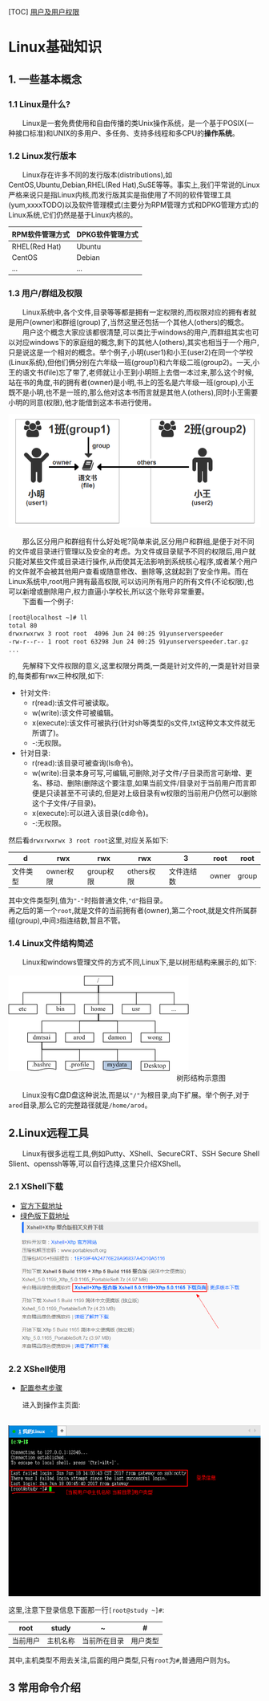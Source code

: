 [TOC]
[用户及用户权限](#13-用户群组及权限)
# Linux基础知识
## 1. 一些基本概念
### 1.1 Linux是什么?
&emsp;&emsp;Linux是一套免费使用和自由传播的类Unix操作系统，是一个基于POSIX(一种接口标准)和UNIX的多用户、多任务、支持多线程和多CPU的**操作系统**。  

### 1.2 Linux发行版本
&emsp;&emsp;Linux存在许多不同的发行版本(distributions),如CentOS,Ubuntu,Debian,RHEL(Red Hat),SuSE等等。事实上,我们平常说的Linux严格来说只是指Linux内核,而发行版其实是指使用了不同的软件管理工具(yum,xxxxTODO)以及软件管理模式(主要分为RPM管理方式和DPKG管理方式)的Linux系统,它们仍然是基于Linux内核的。

RPM软件管理方式 | DPKG软件管理方式
---|---
RHEL(Red Hat) | Ubuntu
CentOS | Debian
... | ...

### 1.3 用户/群组及权限
&emsp;&emsp;Linux系统中,各个文件,目录等等都是拥有一定权限的,而权限对应的拥有者就是用户(owner)和群组(group)了,当然这里还包括一个其他人(others)的概念。  
&emsp;&emsp;用户这个概念大家应该都很清楚,可以类比于windows的用户,而群组其实也可以对应windows下的家庭组的概念,剩下的其他人(others),其实也相当于一个用户,只是说这是一个相对的概念。举个例子,小明(user1)和小王(user2)在同一个学校(Linux系统),但他们俩分别在六年级一班(group1)和六年级二班(group2)。一天,小王的语文书(file)忘了带了,老师就让小王到小明班上去借一本过来,那么这个时候,站在书的角度,书的拥有者(owner)是小明,书上的签名是六年级一班(group),小王既不是小明,也不是一班的,那么他对这本书而言就是其他人(others),同时小王需要小明的同意(权限),他才能借到这本书进行使用。  

![](https://github.com/JustNeedOneMoreStep/LinuxDocs/blob/master/images/user_group.png?raw=true)  

&emsp;&emsp;那么区分用户和群组有什么好处呢?简单来说,区分用户和群组,是便于对不同的文件或目录进行管理以及安全的考虑。为文件或目录赋予不同的权限后,用户就只能对某些文件或目录进行操作,从而使其无法影响到系统核心程序,或者某个用户的文件就不会被其他用户查看或随意修改、删除等,这就起到了安全作用。而在Linux系统中,root用户拥有最高权限,可以访问所有用户的所有文件(不论权限),也可以新增或删除用户,权力直逼小学校长,所以这个账号非常重要。  
&emsp;&emsp;下面看一个例子:
```
[root@localhost ~]# ll
total 80
drwxrwxrwx 3 root root  4096 Jun 24 00:25 91yunserverspeeder
-rw-r--r-- 1 root root 63298 Jun 24 00:25 91yunserverspeeder.tar.gz
...
```

&emsp;&emsp;先解释下文件权限的意义,这里权限分两类,一类是针对文件的,一类是针对目录的,每类都有rwx三种权限,如下:  

- 针对文件:
	- r(read):该文件可被读取。
	- w(write):该文件可被编辑。
	- x(execute):该文件可被执行(针对sh等类型的s文件,txt这种文本文件就无所谓了)。
	- -:无权限。
- 针对目录:
	- r(read):该目录可被查询(ls命令)。
	- w(write):目录本身可写,可编辑,可删除,对子文件/子目录而言可新增、更名、移动、删除(删除这个要注意,如果当前文件/目录对于当前用户而言即便是只读甚至不可读的,但是对上级目录有w权限的当前用户仍然可以删除这个子文件/子目录)。
	- x(execute):可以进入该目录(cd命令)。
	- -:无权限。  

然后看`drwxrwxrwx 3 root root`这里,对应关系如下:  

d | rwx | rwx | rwx | 3 | root | root
---|---|---|---|---|---|---
文件类型 | owner权限 | group权限 | others权限 | 文件连结数 | owner | group
  
其中文件类型列,值为`"-"`时指普通文件,`"d"`指目录。  
再之后的第一个`root`,就是文件的当前拥有者(owner),第二个root,就是文件所属群组(group),中间`3`指连结数,暂且不管。

### 1.4 Linux文件结构简述
&emsp;&emsp;Linux和windows管理文件的方式不同,Linux下,是以树形结构来展示的,如下:  
&emsp;&emsp;&emsp;&emsp;&emsp;&emsp;&emsp;&emsp;&emsp;&emsp;&emsp;&emsp;&emsp;&emsp;&emsp;&emsp;![树形结构](https://github.com/JustNeedOneMoreStep/LinuxDocs/blob/master/images/dirtree.gif?raw=true)  
&emsp;&emsp;&emsp;&emsp;&emsp;&emsp;&emsp;&emsp;&emsp;&emsp;&emsp;&emsp;&emsp;&emsp;&emsp;&emsp;&emsp;&emsp;&emsp;&emsp;&emsp;&emsp;&emsp;&emsp;树形结构示意图  

&emsp;&emsp;Linux没有C盘D盘这种说法,而是以`"/"`为根目录,向下扩展。举个例子,对于`arod`目录,那么它的完整路径就是`/home/arod`。

## 2.Linux远程工具
&emsp;&emsp;Linux有很多远程工具,例如Putty、XShell、SecureCRT、SSH Secure Shell Slient、openssh等等,可以自行选择,这里只介绍XShell。  

### 2.1 XShell下载
- [官方下载地址](https://www.netsarang.com/download/down_xsh.html)
- [绿色版下载地址](https://www.portablesoft.org/xshell/)  
![绿色版下载说明](https://github.com/JustNeedOneMoreStep/LinuxDocs/blob/master/images/xshelldwurl.png?raw=true)  

### 2.2 XShell使用
- [配置参考步骤](https://github.com/JustNeedOneMoreStep/LinuxDocs/blob/master/XShell%E4%BD%BF%E7%94%A8.md)  

&emsp;&emsp;进入到操作主页面:  

&emsp;&emsp;![使用步骤6](https://github.com/JustNeedOneMoreStep/LinuxDocs/blob/master/images/xs6.png?raw=true)  

这里,注意下登录信息下面那一行`[root@study ~]#`:  

root | study | ~ | #
---|---|---|---
当前用户 | 主机名称 | 当前所在目录 | 用户类型  

其中,主机类型不用去关注,后面的用户类型,只有`root`为`#`,普通用户则为`$`。  

## 3 常用命令介绍
